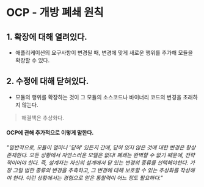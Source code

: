 # OCP - 개방 폐쇄 원칙
## 1. 확장에 대해 열려있다.
 - 애플리케이션의 요구사항이 변경될 때, 변경에 맞게 새로운 행위를 추가해 모듈을 확장할 수 있다.
## 2. 수정에 대해 닫혀있다.
 - 모듈의 행위를 확장하는 것이 그 모듈의 소스코드나 바이너리 코드의 변경을 초래하지 않는다.

> 해결책은 추상화다.

#### OCP에 관해 추가적으로 이렇게 말한다.

_"일반적으로, 모듈이 얼마나 '닫혀' 있든지 간에, 닫혀 있지 않은 것에 대한 변경은 항상 존재한다. 모든 상황에서 자연스러운 모델은 없다!
폐쇄는 완벽할 수 없기 때문에, 전략적이어야 한다. 즉, 설계자는 자신의 설계에서 닫 있는 변경의 종류를 선택해야한다. 가장 그럴 법한 종류의 변경을 추측하고, 그 변경에 대해 보호할 수 있는 추상화를 작성해야 한다.
이런 상황에서는 경험으로 얻은 통찰력이 어느 정도 필요하다."_

